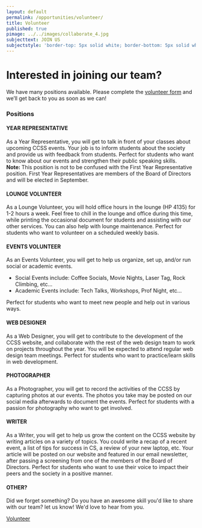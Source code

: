 ```yaml
---
layout: default
permalink: /opportunities/volunteer/
title: Volunteer
published: true
pimage: ../../images/collaborate_4.jpg
subjecttext: JOIN US
subjectstyle: 'border-top: 5px solid white; border-bottom: 5px solid white;'
---
```

<div class='content-wrap'>
	<h1>Interested in joining our team?</h1>
    <p> We have many positions available. Please complete the <a href="https://goo.gl/forms/WcsXBHqFhAQEu8VG3" target="_blank">volunteer form</a> and we’ll get back to you as soon as we can!</p>
    <h3>Positions</h3>
    <h4>YEAR REPRESENTATIVE</h4>
    <p>As a Year Representative, you will get to talk in front of your classes about upcoming CCSS events.
Your job is to inform students about the society and provide us with feedback from students. 
Perfect for students who want to know about our events and strengthen their public speaking skills.
    <br><strong>Note: </strong>This position is not to be confused with the First Year Representative position. First Year Representatives are members of the Board of Directors and will be elected in September.</p>
    <h4>LOUNGE VOLUNTEER</h4>
    <p>As a Lounge Volunteer, you will hold office hours in the lounge (HP 4135) for 1-2 hours a week. Feel free to chill in the lounge and office during this time, while printing the occasional document for students and assisting with our other services. You can also help with lounge maintenance. Perfect for students who want to volunteer on a scheduled weekly basis.</p>
    <h4>EVENTS VOLUNTEER</h4>
    <p>As an Events Volunteer, you will get to help us organize, set up, and/or run social or academic events.
      <ul>
        <li>Social Events include: Coffee Socials, Movie Nights, Laser Tag, Rock Climbing, etc...</li>
        <li>Academic Events include: Tech Talks, Workshops, Prof Night, etc...</li>
      </ul>
     Perfect for students who want to meet new people and help out in various ways.</p>
    <h4>WEB DESIGNER</h4>
    <p>As a Web Designer, you will get to contribute to the development of the CCSS website, and collaborate with the rest of the web design team to work on projects throughout the year. You will be expected to attend regular web design team meetings. Perfect for students who want to practice/learn skills in web development.</p>
    <h4>PHOTOGRAPHER</h4>
    <p>As a Photographer, you will get to record the activities of the CCSS by capturing photos at our events. The photos you take may be posted on our social media afterwards to document the events. Perfect for students with a passion for photography who want to get involved.</p>
    <h4>WRITER</h4>
    <p>As a Writer, you will get to help us grow the content on the CCSS website by writing articles on a variety of topics. You could write a recap of a recent event, a list of tips for success in CS, a review of your new laptop, etc. Your article will be posted on our website and featured in our email newsletter, after passing a screening from one of the members of the Board of Directors. Perfect for students who want to use their voice to impact their peers and the society in a positive manner.</p>
    <h4>OTHER?</h4>
    <p>Did we forget something? Do you have an awesome skill you'd like to share with our team? let us know! We'd love to hear from you.</p>
    <a class='classy-link bottom-page-link' href="https://goo.gl/forms/WcsXBHqFhAQEu8VG3" target="_blank">Volunteer</a>
</div>
